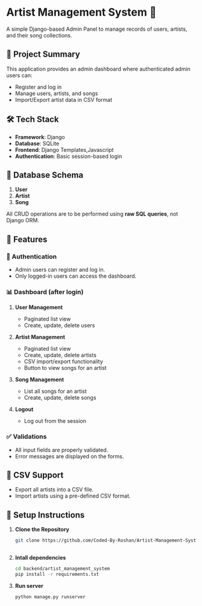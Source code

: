 # Artist Management System 🎵

A simple Django-based Admin Panel to manage records of users, artists, and their song collections.

## 🚀 Project Summary

This application provides an admin dashboard where authenticated admin users can:
- Register and log in
- Manage users, artists, and songs
- Import/Export artist data in CSV format

## 🛠️ Tech Stack

- **Framework**: Django
- **Database**: SQLite
- **Frontend**: Django Templates,Javascript
- **Authentication**: Basic session-based login

## 📁 Database Schema

1. **User**  
2. **Artist**  
3. **Song**

All CRUD operations are to be performed using **raw SQL queries**, not Django ORM.

## 🔧 Features

### 🔐 Authentication
- Admin users can register and log in.
- Only logged-in users can access the dashboard.

### 📊 Dashboard (after login)
1. **User Management**
   - Paginated list view
   - Create, update, delete users

2. **Artist Management**
   - Paginated list view
   - Create, update, delete artists
   - CSV import/export functionality
   - Button to view songs for an artist

3. **Song Management**
   - List all songs for an artist
   - Create, update, delete songs

4. **Logout**
   - Log out from the session

### ✅ Validations
- All input fields are properly validated.
- Error messages are displayed on the forms.

## 🔄 CSV Support
- Export all artists into a CSV file.
- Import artists using a pre-defined CSV format.

## 🧰 Setup Instructions

1. **Clone the Repository**

   ```bash
   git clone https://github.com/Coded-By-Roshan/Artist-Management-System.git
  

2. **Intall dependencies**

   ```bash
   cd backend/artist_management_system
   pip install -r requirements.txt


3. **Run server**

   ```bash
   python manage.py runserver


   

